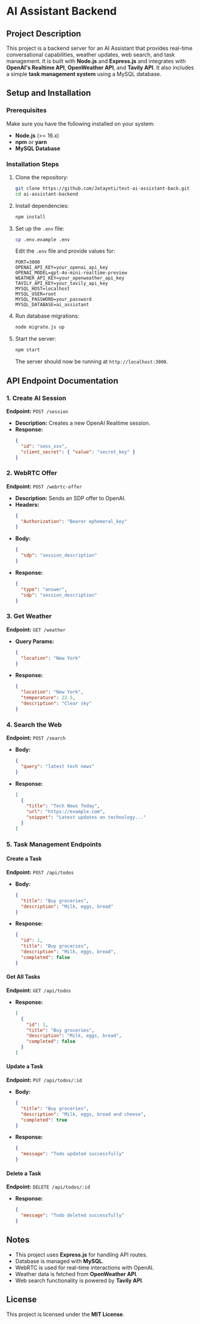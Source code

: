 # AI Assistant Backend

## Project Description

This project is a backend server for an AI Assistant that provides real-time conversational capabilities, weather updates, web search, and task management. It is built with **Node.js** and **Express.js** and integrates with **OpenAI's Realtime API**, **OpenWeather API**, and **Tavily API**. It also includes a simple **task management system** using a MySQL database.

## Setup and Installation

### Prerequisites

Make sure you have the following installed on your system:

- **Node.js** (>= 16.x)
- **npm** or **yarn**
- **MySQL Database**

### Installation Steps

1. Clone the repository:

   ```sh
   git clone https://github.com/Jatayeti/test-ai-assistant-back.git
   cd ai-assistant-backend
   ```

2. Install dependencies:

   ```sh
   npm install
   ```

3. Set up the `.env` file:

   ```sh
   cp .env.example .env
   ```

   Edit the `.env` file and provide values for:

   ```env
   PORT=3000
   OPENAI_API_KEY=your_openai_api_key
   OPENAI_MODEL=gpt-4o-mini-realtime-preview
   WEATHER_API_KEY=your_openweather_api_key
   TAVILY_API_KEY=your_tavily_api_key
   MYSQL_HOST=localhost
   MYSQL_USER=root
   MYSQL_PASSWORD=your_password
   MYSQL_DATABASE=ai_assistant
   ```

4. Run database migrations:

   ```sh
   node migrate.js up
   ```

5. Start the server:

   ```sh
   npm start
   ```

   The server should now be running at `http://localhost:3000`.

## API Endpoint Documentation

### **1. Create AI Session**

**Endpoint:** `POST /session`

- **Description:** Creates a new OpenAI Realtime session.
- **Response:**
  ```json
  {
    "id": "sess_xxx",
    "client_secret": { "value": "secret_key" }
  }
  ```

### **2. WebRTC Offer**

**Endpoint:** `POST /webrtc-offer`

- **Description:** Sends an SDP offer to OpenAI.
- **Headers:**
  ```json
  {
    "Authorization": "Bearer ephemeral_key"
  }
  ```
- **Body:**
  ```json
  {
    "sdp": "session_description"
  }
  ```
- **Response:**
  ```json
  {
    "type": "answer",
    "sdp": "session_description"
  }
  ```

### **3. Get Weather**

**Endpoint:** `GET /weather`

- **Query Params:**
  ```json
  {
    "location": "New York"
  }
  ```
- **Response:**
  ```json
  {
    "location": "New York",
    "temperature": 22.5,
    "description": "Clear sky"
  }
  ```

### **4. Search the Web**

**Endpoint:** `POST /search`

- **Body:**
  ```json
  {
    "query": "latest tech news"
  }
  ```
- **Response:**
  ```json
  [
    {
      "title": "Tech News Today",
      "url": "https://example.com",
      "snippet": "Latest updates on technology..."
    }
  ]
  ```

### **5. Task Management Endpoints**

#### Create a Task

**Endpoint:** `POST /api/todos`

- **Body:**
  ```json
  {
    "title": "Buy groceries",
    "description": "Milk, eggs, bread"
  }
  ```
- **Response:**
  ```json
  {
    "id": 1,
    "title": "Buy groceries",
    "description": "Milk, eggs, bread",
    "completed": false
  }
  ```

#### Get All Tasks

**Endpoint:** `GET /api/todos`

- **Response:**
  ```json
  [
    {
      "id": 1,
      "title": "Buy groceries",
      "description": "Milk, eggs, bread",
      "completed": false
    }
  ]
  ```

#### Update a Task

**Endpoint:** `PUT /api/todos/:id`

- **Body:**
  ```json
  {
    "title": "Buy groceries",
    "description": "Milk, eggs, bread and cheese",
    "completed": true
  }
  ```
- **Response:**
  ```json
  {
    "message": "Todo updated successfully"
  }
  ```

#### Delete a Task

**Endpoint:** `DELETE /api/todos/:id`

- **Response:**
  ```json
  {
    "message": "Todo deleted successfully"
  }
  ```

## Notes

- This project uses **Express.js** for handling API routes.
- Database is managed with **MySQL**.
- WebRTC is used for real-time interactions with OpenAI.
- Weather data is fetched from **OpenWeather API**.
- Web search functionality is powered by **Tavily API**.

## License

This project is licensed under the **MIT License**.

